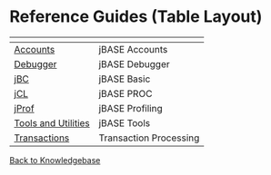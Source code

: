 # Reference Guides (Table Layout)

<PageHeader />

| <!----> | <!----> |
| --- | --- |
| [Accounts](accounts/README.md) | jBASE Accounts |
| [Debugger](./debugger/README.md) | jBASE Debugger |
| [jBC](./jbc/README.md) | jBASE Basic |  
| [jCL](./jcl/README.md)| jBASE PROC |
| [jProf](./jprof/README.md) | jBASE Profiling |
| [Tools and Utilities](./../tools-and-utilities/README.md) | jBASE Tools |
| [Transactions](./transactions/README.md) | Transaction Processing |

[Back to Knowledgebase](./../README.md)

<PageFooter />
